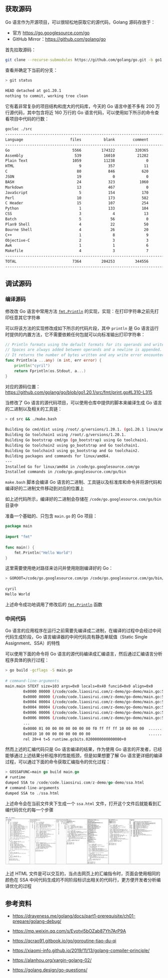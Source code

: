 

## 获取源码

Go 语言作为开源项目，可以很轻松地获取它的源代码，Golang 源码存放于：

- 官方 <https://go.googlesource.com/go>
- GitHub Mirror：<https://github.com/golang/go>

首先拉取源码：

```bash
git clone --recurse-submodules https://github.com/golang/go.git -b go1.20.1
```

查看并确定下当前的分支：

```bash
> git status

HEAD detached at go1.20.1
nothing to commit, working tree clean
```

它有着非常复杂的项目结构和庞大的代码库，今天的 Go 语言中差不多有 200 万行源代码，其中包含将近 160 万行的 Go 语言代码，可以使用如下所示的命令查看项目中代码的行数：

```bash
gocloc ./src
-------------------------------------------------------------------------------
Language                     files          blank        comment           code
-------------------------------------------------------------------------------
Go                            5566         174322         320365        1627656
Assembly                       539          16010          21282         122193
Plain Text                    1059          11238              0          52910
HTML                             9            357             11          10489
C                               80            846            620           5072
JSON                            19              0              0           3102
BASH                            24            323           1060           2017
Markdown                        13            467              0           1631
JavaScript                       5            154            170            952
Perl                            10            173            582            698
C Header                        15            107            254            454
Python                           1            133            104            374
CSS                              3              4             13            337
Batch                            5             56              0            254
Plan9 Shell                      4             22             50             93
Bourne Shell                     4             26             20             64
C++                              1              8              9             17
Objective-C                      2              3              3             15
Awk                              1              1              6              7
Makefile                         4              3              7              7
-------------------------------------------------------------------------------
TOTAL                         7364         204253         344556        1828342
-------------------------------------------------------------------------------
```

## 调试源码

### 编译源码

修改改 Go 语言中常用方法 [`fmt.Println`](https://draveness.me/golang/tree/fmt.Println) 的实现，实现：在打印字符串之前先打印任意其它字符串

可以将该方法的实现修改成如下所示的代码片段，其中 `println` 是 Go 语言运行时提供的内置方法，它不需要依赖任何包就可以向标准输出打印字符串：

```go
// Println formats using the default formats for its operands and writes to standard output.
// Spaces are always added between operands and a newline is appended.
// It returns the number of bytes written and any write error encountered.
func Println(a ...any) (n int, err error) {
	println("cyril")
	return Fprintln(os.Stdout, a...)
}

```

对应的源码位置：<https://github.com/golang/go/blob/go1.20.1/src/fmt/print.go#L310-L315>

当修改了 Go 语言的源代码项目，可以使用仓库中提供的脚本来编译生成 Go 语言的二进制以及相关的工具链：

```bash
> cd src && ./make.bash

Building Go cmd/dist using /root/.g/versions/1.20.1. (go1.20.1 linux/amd64)
Building Go toolchain1 using /root/.g/versions/1.20.1.
Building Go bootstrap cmd/go (go_bootstrap) using Go toolchain1.
Building Go toolchain2 using go_bootstrap and Go toolchain1.
Building Go toolchain3 using go_bootstrap and Go toolchain2.
Building packages and commands for linux/amd64.
---
Installed Go for linux/amd64 in /code/go.googlesource.com/go
Installed commands in /code/go.googlesource.com/go/bin
```

`make.bash` 脚本会编译 Go 语言的二进制、工具链以及标准库和命令并将源代码和编译好的二进制文件移动到对应的位置上

如上述代码所示，编译好的二进制会存储在 `/code/go.googlesource.com/go/bin` 目录中

准备一个基础的、只包含  `main.go` 的 Go 项目：

```go
package main

import "fmt"

func main() {
	fmt.Println("Hello World")
}

```

这里需要使用绝对路径来访问并使用刚刚编译好的 Go：

```bash
> GOROOT=/code/go.googlesource.com/go /code/go.googlesource.com/go/bin/go run main.go

cyril
Hello World
```

上述命令成功地调用了修改后的 [`fmt.Println`](https://draveness.me/golang/tree/fmt.Println) 函数

### 中间代码

Go 语言的应用程序在运行之前需要先编译成二进制，在编译的过程中会经过中间代码生成阶段，Go 语言编译器的中间代码具有静态单赋值（Static Single Assignment、SSA）的特性

可以使用下面的命令将 Go 语言的源代码编译成汇编语言，然后通过汇编语言分析程序具体的执行过程：

```bash
> go build -gcflags -S main.go

# command-line-arguments
main.main STEXT size=103 args=0x0 locals=0x40 funcid=0x0 align=0x0
        0x0000 00000 (/code/code.liaosirui.com/z-demo/go-demo/main.go:5)        TEXT    main.main(SB), ABIInternal, $64-0
        0x0000 00000 (/code/code.liaosirui.com/z-demo/go-demo/main.go:5)        CMPQ    SP, 16(R14)
        0x0004 00004 (/code/code.liaosirui.com/z-demo/go-demo/main.go:5)        PCDATA  $0, $-2
        0x0004 00004 (/code/code.liaosirui.com/z-demo/go-demo/main.go:5)        JLS     92
        0x0006 00006 (/code/code.liaosirui.com/z-demo/go-demo/main.go:5)        PCDATA  $0, $-1
        0x0006 00006 (/code/code.liaosirui.com/z-demo/go-demo/main.go:5)        SUBQ    $64, SP
        ...
        0x0000 01 00 00 00 00 00 00 00 f0 ff ff ff 10 00 00 00  ................
        0x0010 10 00 00 00 00 00 00 00                          ........
        rel 20+4 t=5 runtime.gcbits.0200000000000000+0
```

然而上述的汇编代码只是 Go 语言编译的结果，作为使用 Go 语言的开发者，已经能够通过上述结果分析程序的性能瓶颈，但是如果想要了解 Go 语言更详细的编译过程，可以通过下面的命令获取汇编指令的优化过程：

```go
> GOSSAFUNC=main go build main.go
# runtime
dumped SSA to /code/code.liaosirui.com/z-demo/go-demo/ssa.html
# command-line-arguments
dumped SSA to ./ssa.html
```

上述命令会在当前文件夹下生成一个 `ssa.html` 文件，打开这个文件后就能看到汇编代码优化的每一个步骤

![image-20230226130912004](.assets/image-20230226130912004.png)

上述 HTML 文件是可以交互的，当点击网页上的汇编指令时，页面会使用相同的颜色在 SSA 中间代码生成的不同阶段标识出相关的代码行，更方便开发者分析编译优化的过程

## 参考资料

- <https://draveness.me/golang/docs/part1-prerequisite/ch01-prepare/golang-debug/>
- <https://mp.weixin.qq.com/s/Evotvj5bOZab87Yh7ArP9A>
- <https://qcrao91.gitbook.io/go/goroutine-tiao-du-qi>
- <https://xiaomi-info.github.io/2019/11/13/golang-compiler-principle/>
- <https://alanhou.org/xargin-golang-02/>

- <https://golang.design/go-questions/>
